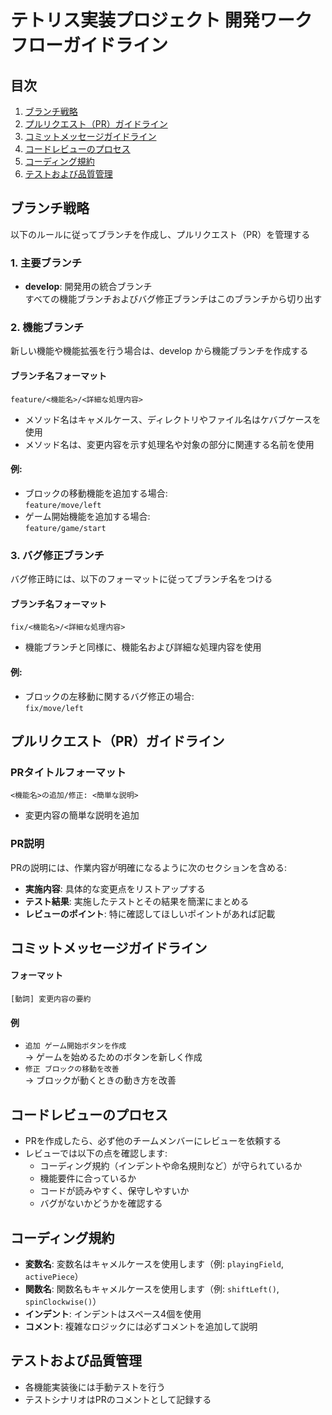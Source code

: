 # テトリス実装プロジェクト 開発ワークフローガイドライン

## 目次
1. [ブランチ戦略](#ブランチ戦略)
2. [プルリクエスト（PR）ガイドライン](#プルリクエストprガイドライン)
3. [コミットメッセージガイドライン](#コミットメッセージガイドライン)
4. [コードレビューのプロセス](#コードレビューのプロセス)
5. [コーディング規約](#コーディング規約)
6. [テストおよび品質管理](#テストおよび品質管理)

## ブランチ戦略
以下のルールに従ってブランチを作成し、プルリクエスト（PR）を管理する

### 1. 主要ブランチ
- **develop**: 開発用の統合ブランチ  
  すべての機能ブランチおよびバグ修正ブランチはこのブランチから切り出す

### 2. 機能ブランチ
新しい機能や機能拡張を行う場合は、develop から機能ブランチを作成する

#### ブランチ名フォーマット
`feature/<機能名>/<詳細な処理内容>`

- メソッド名はキャメルケース、ディレクトリやファイル名はケバブケースを使用
- メソッド名は、変更内容を示す処理名や対象の部分に関連する名前を使用

#### 例:
- ブロックの移動機能を追加する場合:  
  `feature/move/left`
- ゲーム開始機能を追加する場合:  
  `feature/game/start`

### 3. バグ修正ブランチ
バグ修正時には、以下のフォーマットに従ってブランチ名をつける

#### ブランチ名フォーマット
`fix/<機能名>/<詳細な処理内容>`

- 機能ブランチと同様に、機能名および詳細な処理内容を使用

#### 例:
- ブロックの左移動に関するバグ修正の場合:  
  `fix/move/left`

## プルリクエスト（PR）ガイドライン

### PRタイトルフォーマット
`<機能名>の追加/修正: <簡単な説明>`

- 変更内容の簡単な説明を追加

### PR説明
PRの説明には、作業内容が明確になるように次のセクションを含める:

- **実施内容**: 具体的な変更点をリストアップする
- **テスト結果**: 実施したテストとその結果を簡潔にまとめる
- **レビューのポイント**: 特に確認してほしいポイントがあれば記載

## コミットメッセージガイドライン

#### フォーマット
`[動詞] 変更内容の要約`

#### 例
- `追加 ゲーム開始ボタンを作成`  
  → ゲームを始めるためのボタンを新しく作成
- `修正 ブロックの移動を改善`  
  → ブロックが動くときの動き方を改善

## コードレビューのプロセス
- PRを作成したら、必ず他のチームメンバーにレビューを依頼する
- レビューでは以下の点を確認します:
  - コーディング規約（インデントや命名規則など）が守られているか
  - 機能要件に合っているか
  - コードが読みやすく、保守しやすいか
  - バグがないかどうかを確認する

## コーディング規約
- **変数名**: 変数名はキャメルケースを使用します（例: `playingField`, `activePiece`）
- **関数名**: 関数名もキャメルケースを使用します（例: `shiftLeft()`, `spinClockwise()`）
- **インデント**: インデントはスペース4個を使用
- **コメント**: 複雑なロジックには必ずコメントを追加して説明

## テストおよび品質管理
- 各機能実装後には手動テストを行う
- テストシナリオはPRのコメントとして記録する
